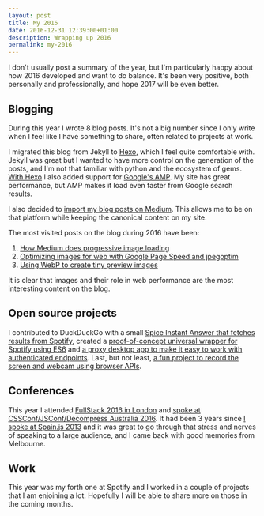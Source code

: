 ```yaml
---
layout: post
title: My 2016
date: 2016-12-31 12:39:00+01:00
description: Wrapping up 2016
permalink: my-2016
---
```


I don't usually post a summary of the year, but I'm particularly happy about how 2016 developed and want to do balance. It's been very positive, both personally and professionally, and hope 2017 will be even better.

<!-- more -->

## Blogging
During this year I wrote 8 blog posts. It's not a big number since I only write when I feel like I have something to share, often related to projects at work.

I migrated this blog from Jekyll to [Hexo](https://hexo.io/), which I feel quite comfortable with. Jekyll was great but I wanted to have more control on the generation of the posts, and I'm not that familiar with python and the ecosystem of gems. [With Hexo](https://github.com/JMPerez/jmperez.github.com) I also added support for [Google's AMP](https://www.ampproject.org/). My site has great performance, but AMP makes it load even faster from Google search results.

I also decided to [import my blog posts on Medium](https://medium.com/@jmperezperez). This allows me to be on that platform while keeping the canonical content on my site.

The most visited posts on the blog during 2016 have been:

1. [How Medium does progressive image loading](/medium-image-progressive-loading-placeholder)
2. [Optimizing images for web with Google Page Speed and jpegoptim](/jpegoptim-optimize-jpg-page-speed)
3. [Using WebP to create tiny preview images](/webp-placeholder-images)

It is clear that images and their role in web performance are the most interesting content on the blog.

## Open source projects
I contributed to DuckDuckGo with a small [Spice Instant Answer that fetches results from Spotify](https://duck.co/ia/view/spotify), created a [proof-of-concept universal wrapper for Spotify using ES6](https://github.com/JMPerez/spotify-web-api-js-poc) and [a proxy desktop app to make it easy to work with authenticated endpoints](https://github.com/JMPerez/spotify-desktop-proxy). Last, but not least, [a fun project to record the screen and webcam using browser APIs](https://github.com/JMPerez/screenflow).

## Conferences
This year I attended [FullStack 2016 in London](https://skillsmatter.com/conferences/7278-fullstack-2016-the-conference-on-javascript-node-and-internet-of-things) and [spoke at CSSConf/JSConf/Decompress Australia 2016](/cssconf-au-2016). It had been 3 years since [I spoke at Spain.js 2013](/spain-js-2013) and it was great to go through that stress and nerves of speaking to a large audience, and I came back with good memories from Melbourne.

## Work
This year was my forth one at Spotify and I worked in a couple of projects that I am enjoining a lot. Hopefully I will be able to share more on those in the coming months.
